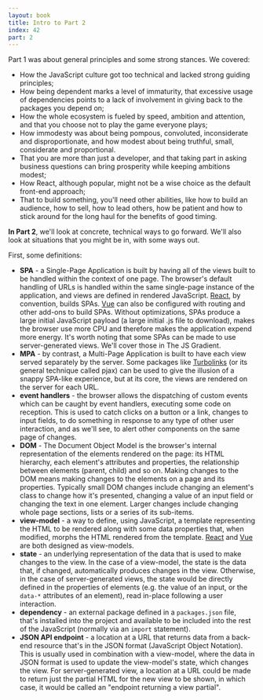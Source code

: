 ```yaml
---
layout: book
title: Intro to Part 2
index: 42
part: 2
---
```


Part 1 was about general principles and some strong stances. We covered:

* How the JavaScript culture got too technical and lacked strong guiding principles;
* How being dependent marks a level of immaturity, that excessive usage of dependencies points to a lack of involvement in giving back to the packages you depend on;
* How the whole ecosystem is fueled by speed, ambition and attention, and that you choose not to play the game everyone plays;
* How immodesty was about being pompous, convoluted, inconsiderate and disproportionate, and how modest about being truthful, small, considerate and proportional.
* That you are more than just a developer, and that taking part in asking business questions can bring prosperity while keeping ambitions modest;
* How React, although popular, might not be a wise choice as the default front-end approach;
* That to build something, you'll need other abilities, like how to build an audience, how to sell, how to lead others, how be patient and how to stick around for the long haul for the benefits of good timing.

**In Part 2**, we'll look at concrete, technical ways to go forward. We'll also look at situations that you might be in, with some ways out.

First, some definitions:

* **SPA** - a Single-Page Application is built by having all of the views built to be handled within the context of one page. The browser's default handling of URLs is handled within the same single-page instance of the application, and views are defined in rendered JavaScript. [React][react], by convention, builds SPAs. [Vue][vue] can also be configured with routing and other add-ons to build SPAs. Without optimizations, SPAs produce a large initial JavaScript payload (a large initial .js file to download), makes the browser use more CPU and therefore makes the application expend more energy. It's worth noting that some SPAs can be made to use server-generated views. We'll cover those in The JS Gradient.
* **MPA** - by contrast, a Multi-Page Application is built to have each view served separately by the server. Some packages like [Turbolinks][turbolinks] (or its general technique called pjax) can be used to give the illusion of a snappy SPA-like experience, but at its core, the views are rendered on the server for each URL.
* **event handlers** - the browser allows the dispatching of custom events which can be caught by event handlers, executing some code on reception. This is used to catch clicks on a button or a link, changes to input fields, to do something in response to any type of other user interaction, and as we'll see, to alert other components on the same page of changes.
* **DOM** - The Document Object Model is the browser's internal representation of the elements rendered on the page: its HTML hierarchy, each element's attributes and properties, the relationship between elements (parent, child) and so on. Making changes to the DOM means making changes to the elements on a page and its properties. Typically small DOM changes include changing an element's class to change how it's presented, changing a value of an input field or changing the text in one element. Larger changes include changing whole page sections, lists or a series of its sub-items.
* **view-model** - a way to define, using JavaScript, a template representing the HTML to be rendered along with some data properties that, when modified, morphs the HTML rendered from the template. [React][react] and [Vue][vue] are both designed as view-models.
* **state** - an underlying representation of the data that is used to make changes to the view. In the case of a view-model, the state is the data that, if changed, automatically produces changes in the view. Otherwise, in the case of server-generated views, the state would be directly defined in the properties of elements (e.g. the value of an input, or the `data-*` attributes of an element), read in-place following a user interaction.
* **dependency** - an external package defined in a `packages.json` file, that's installed into the project and available to be included into the rest of the JavaScript (normally via an `import` statement).
* **JSON API endpoint** - a location at a URL that returns data from a back-end resource that's in the JSON format (JavaScript Object Notation). This is usually used in combination with a view-model, where the data in JSON format is used to update the view-model's state, which changes the view. For server-generated view, a location at a URL could be made to return just the partial HTML for the new view to be shown, in which case, it would be called an "endpoint returning a view partial".

[react]: https://reactjs.org
[vue]: https://vuejs.org
[turbolinks]: https://github.com/turbolinks/turbolinks

